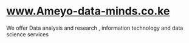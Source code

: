 # www.Ameyo-data-minds.co.ke
We offer Data analysis and research , information technology and data science services
